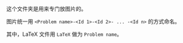 这个文件夹是用来专门放图片的。

图片统一用 `<Problem name>-<Id 1>-<Id 2>- ... -<Id n>` 的方式命名。

其中，LaTeX 文件用 `LaTeX` 做为 `Problem name`。
